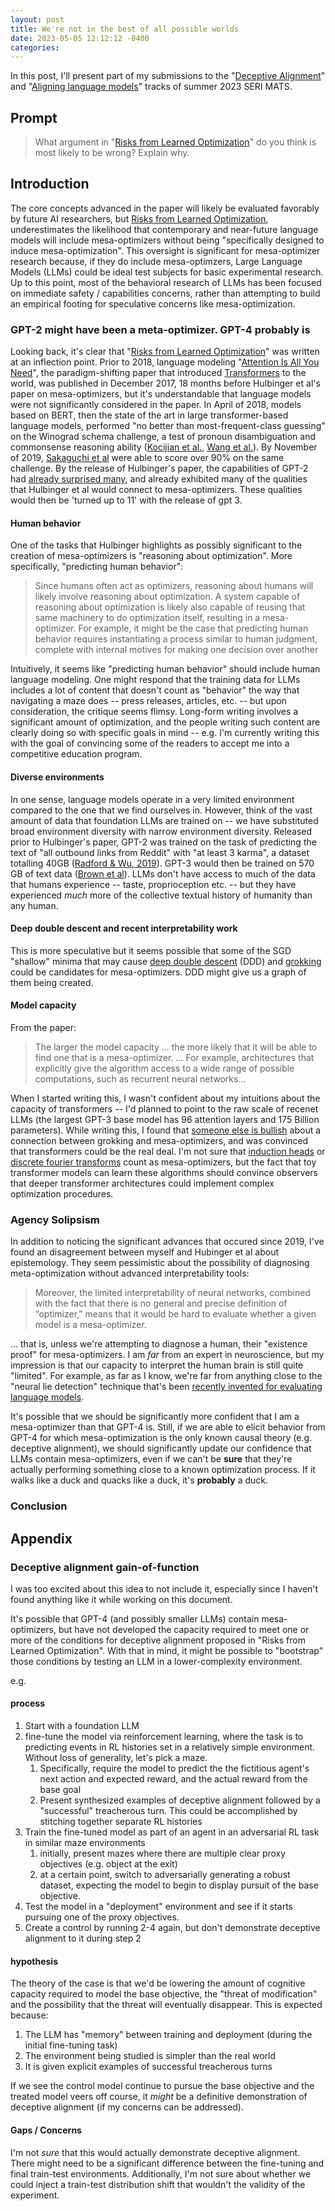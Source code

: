 ```yaml
---
layout: post
title: We're not in the best of all possible worlds
date: 2023-05-05 12:12:12 -0400
categories:
---
```


In this post, I'll present part of my submissions to the "[Deceptive Alignment](https://www.serimats.org/deceptive)" and "[Aligning language models](https://www.serimats.org/aligning-language-models)" tracks of summer 2023 SERI MATS.

## Prompt

> What argument in "[Risks from Learned Optimization](https://www.alignmentforum.org/s/r9tYkB2a8Fp4DN8yB)" do you think is most likely to be wrong? Explain why.

## Introduction

The core concepts advanced in the paper will likely be evaluated favorably by future AI researchers, but [Risks from Learned Optimization](https://www.alignmentforum.org/s/r9tYkB2a8Fp4DN8yB), underestimates the likelihood that contemporary and near-future language models will include mesa-optimizers without being "specifically designed to induce mesa-optimization".
This oversight is significant for mesa-optimizer research because, if they do include mesa-optimzers, Large Language Models (LLMs) could be ideal test subjects for basic experimental research. Up to this point, most of the behavioral research of LLMs has been focused on immediate safety / capabilities concerns, rather than attempting to build an empirical footing for speculative concerns like mesa-optimization.

### GPT-2 might have been a meta-optimizer. GPT-4 probably is

Looking back, it's clear that "[Risks from Learned Optimization](https://www.alignmentforum.org/s/r9tYkB2a8Fp4DN8yB)" was written at an inflection point. Prior to 2018, language modeling
"[Attention Is All You Need](https://arxiv.org/pdf/1706.03762.pdf)", the paradigm-shifting paper that introduced [Transformers](<https://en.wikipedia.org/wiki/Transformer_(machine_learning_model)>) to the world, was published in December 2017, 18 months before Hulbinger et al's paper on mesa-optimizers, but it's understandable that language models were not significantly considered in the paper.
In April of 2018, models based on BERT, then the state of the art in large transformer-based language models, performed "no better than most-frequent-class guessing" on the Winograd schema challenge, a test of pronoun disambiguation and commonsense reasoning ability ([Kocijian et al.](https://arxiv.org/abs/2201.02387), [Wang et al.](https://arxiv.org/abs/1804.07461)).
By November of 2019, [Sakaguchi et al](https://arxiv.org/abs/1907.10641) were able to score over 90% on the same challenge.
By the release of Hulbinger's paper, the capabilities of GPT-2 had [already surprised many](https://www.theverge.com/2019/2/14/18224704/ai-machine-learning-language-models-read-write-openai-gpt2), and already exhibited many of the qualities that Hulbinger et al would connect to mesa-optimizers.
These qualities would then be 'turned up to 11' with the release of gpt 3.

#### Human behavior

One of the tasks that Hulbinger highlights as possibly significant to the creation of mesa-optimizers is "reasoning about optimization". More specifically, "predicting human behavior":

> Since humans often act as optimizers, reasoning about humans will likely involve reasoning about optimization. A system capable of reasoning about optimization is likely also capable of reusing that same machinery to do optimization itself, resulting in a mesa-optimizer. For example, it might be the case that predicting human behavior requires instantiating a process similar to human judgment, complete with internal motives for making one decision over another

Intuitively, it seems like "predicting human behavior" should include human language modeling. One might respond that the training data for LLMs includes a lot of content that doesn't count as "behavior" the way that navigating a maze does -- press releases, articles, etc. -- but upon consideration, the critique seems flimsy. Long-form writing involves a significant amount of optimization, and the people writing such content are clearly doing so with specific goals in mind -- e.g. I'm currently writing this with the goal of convincing some of the readers to accept me into a competitive education program.

#### Diverse environments

In one sense, language models operate in a very limited environment compared to the one that we find ourselves in. However, think of the vast amount of data that foundation LLMs are trained on -- we have substituted broad environment diversity with narrow environment diversity. Released prior to Hulbinger's paper, GPT-2 was trained on the task of predicting the text of "all outbound links from Reddit" with "at least 3 karma", a dataset totalling 40GB ([Radford & Wu, 2019](https://cdn.openai.com/better-language-models/language_models_are_unsupervised_multitask_learners.pdf)). GPT-3 would then be trained on 570 GB of text data ([Brown et al](https://arxiv.org/abs/2005.14165)). LLMs don't have access to much of the data that humans experience -- taste, proprioception etc. -- but they have experienced _much_ more of the collective textual history of humanity than any human.

#### Deep double descent and recent interpretability work

This is more speculative but it seems possible that some of the SGD "shallow" minima that may cause [deep double descent](https://www.lesswrong.com/posts/FRv7ryoqtvSuqBxuT/understanding-deep-double-descent) (DDD) and [grokking](https://openreview.net/forum?id=JqtHMZtqWm) could be candidates for mesa-optimizers. DDD might give us a graph of them being created.

#### Model capacity

From the paper:

> The larger the model capacity ... the more likely that it will be able to find one that is a mesa-optimizer. ... For example, architectures that explicitly give the algorithm access to a wide range of possible computations, such as recurrent neural networks...

When I started writing this, I wasn't confident about my intuitions about the capacity of transformers -- I'd planned to point to the raw scale of recenet LLMs (the largest GPT-3 base model has 96 attention layers and 175 Billion parameters). While writing this, I found that [someone else is bullish](https://www.lesswrong.com/posts/fytgZ26AgxmrAdyB4/mesa-optimizers-via-grokking) about a connection between grokking and mesa-optimizers, and was convinced that transformers could be the real deal. I'm not sure that [induction heads](https://transformer-circuits.pub/2022/in-context-learning-and-induction-heads/index.html) or [discrete fourier transforms](https://www.lesswrong.com/posts/N6WM6hs7RQMKDhYjB/a-mechanistic-interpretability-analysis-of-grokking#Key_Takeaways1) count as mesa-optimizers, but the fact that toy transformer models can learn these algorithms should convince observers that deeper transformer architectures could implement complex optimization procedures.

### Agency Solipsism

In addition to noticing the significant advances that occured since 2019, I've found an disagreement between myself and Hubinger et al about epistemology. They seem pessimistic about the possibility of diagnosing meta-optimization without advanced interpretability tools:

> Moreover, the limited interpretability of neural networks, combined with the fact that there is no general and precise definition of “optimizer,” means that it would be hard to evaluate whether a given model is a mesa-optimizer.

... that is, unless we're attempting to diagnose a human, their "existence proof" for mesa-optimizers. I am _far_ from an expert in neuroscience, but my impression is that our capacity to interpret the human brain is still quite "limited". For example, as far as I know, we're far from anything close to the "neural lie detection" technique that's been [recently invented for evaluating language models](https://arxiv.org/abs/2212.03827).

It's possible that we should be significantly more confident that I am a mesa-optimizer than that GPT-4 is. Still, if we are able to elicit behavior from GPT-4 for which mesa-optimization is the only known causal theory (e.g. deceptive alignment), we should significantly update our confidence that LLMs contain mesa-optimizers, even if we can't be **sure** that they're actually performing something close to a known optimization process. If it walks like a duck and quacks like a duck, it's **probably** a duck.

### Conclusion

## Appendix

### Deceptive alignment gain-of-function

I was too excited about this idea to not include it, especially since I haven't found anything like it while working on this document.

It's possible that GPT-4 (and possibly smaller LLMs) contain mesa-optimizers, but have not developed the capacity required to meet one or more of the conditions for deceptive alignment proposed in "Risks from Learned Optimization". With that in mind, it might be possible to "bootstrap" those conditions by testing an LLM in a lower-complexity environment.

e.g.

#### process

1. Start with a foundation LLM
2. fine-tune the model via reinforcement learning, where the task is to predicting events in RL histories set in a relatively simple environment. Without loss of generality, let's pick a maze.
   1. Specifically, require the model to predict the the fictitious agent's next action and expected reward, and the actual reward from the base goal
   1. Present synthesized examples of deceptive alignment followed by a "successful" treacherous turn. This could be accomplished by stitching together separate RL histories
3. Train the fine-tuned model as part of an agent in an adversarial RL task in similar maze environments
   1. initially, present mazes where there are multiple clear proxy objectives (e.g. object at the exit)
   2. at a certain point, switch to adversarially generating a robust dataset, expecting the model to begin to display pursuit of the base objective.
4. Test the model in a "deployment" environment and see if it starts pursuing one of the proxy objectives.
5. Create a control by running 2-4 again, but don't demonstrate deceptive alignment to it during step 2

#### hypothesis

The theory of the case is that we'd be lowering the amount of cognitive capacity required to model the base objective, the "threat of modification" and the possibility that the threat will eventually disappear. This is expected because:

1. The LLM has "memory" between training and deployment (during the initial fine-tuning task)
2. The environment being studied is simpler than the real world
3. It is given explicit examples of successful treacherous turns

If we see the control model continue to pursue the base objective and the treated model veers off course, it _might_ be a definitive demonstration of deceptive alignment (if my concerns can be addressed).

#### Gaps / Concerns

I'm not _sure_ that this would actually demonstrate deceptive alignment. There might need to be a significant difference between the fine-tuning and final train-test environments. Additionally, I'm not sure about whether we could inject a train-test distribution shift that wouldn't the validity of the experiment.
